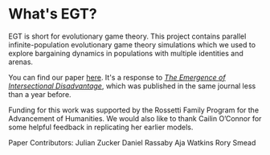 # What's EGT?

EGT is short for evolutionary game theory. This project contains parallel infinite-population evolutionary game theory simulations which we used to explore bargaining dynamics in populations with multiple identities and arenas.

You can find our paper [here](https://social-epistemology.com/2019/07/01/bargaining-and-intersectional-disadvantage-reply-to-oconnor-bright-and-bruner-julian-zucker-daniel-rassaby-aja-watkins-rory-smead/). It's a response to [_The Emergence of Intersectional Disadvantage_](https://doi.org/10.1080/02691728.2018.1555870), which was published in the same journal less than a year before.

Funding for this work was supported by the Rossetti Family Program for the Advancement of Humanities. We would also like to thank Cailin O’Connor for some helpful feedback in replicating her earlier models.

Paper Contributors:
Julian Zucker
Daniel Rassaby
Aja Watkins
Rory Smead

